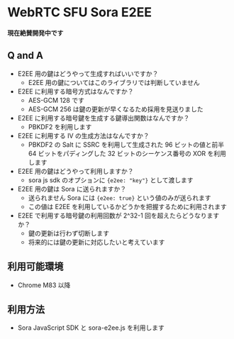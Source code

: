 # WebRTC SFU Sora E2EE

**現在絶賛開発中です**

## Q and A

- E2EE 用の鍵はどうやって生成すればいいですか？
    - E2EE 用の鍵についてはこのライブラリでは判断していません
- E2EE に利用する暗号方式はなんですか？
    - AES-GCM 128 です
    - AES-GCM 256 は鍵の更新が早くなるため採用を見送りました
- E2EE に利用する暗号鍵を生成する鍵導出関数はなんですか？
    - PBKDF2 を利用します
- E2EE に利用する IV の生成方法はなんですか？
    - PBKDF2 の Salt に SSRC を利用して生成された 96 ビットの値と前半 64 ビットをパディングした 32 ビットのシーケンス番号の XOR を利用します
- E2EE 用の鍵はどうやって利用しますか？
    - sora js sdk のオプションに `{e2ee: "key"}` として渡します
- E2EE 用の鍵は Sora に送られますか？
    - 送られません Sora には `{e2ee: true}` という値のみが送られます
    - この値は E2EE を利用しているかどうかを把握するために利用されます
- E2EE で利用する暗号鍵の利用回数が 2^32-1 回を超えたらどうなりますか？
    - 鍵の更新は行わず切断します
    - 将来的には鍵の更新に対応したいと考えています

## 利用可能環境

- Chrome M83 以降

## 利用方法

- Sora JavaScript SDK と sora-e2ee.js を利用します

```

```
